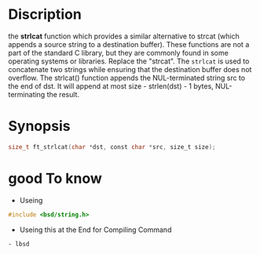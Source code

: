 # Discription
the **strlcat** function which provides a similar alternative to strcat (which appends a source string to a destination buffer). These functions are not a part of the standard C library, but they are commonly found in some operating systems or libraries. Replace the "strcat". The  `strlcat` is used to concatenate two strings while ensuring that the destination buffer does not overflow.
The strlcat() function appends the NUL-terminated string src to
the end of dst.  It will append at most size - strlen(dst) - 1
bytes, NUL-terminating the result.
# Synopsis
```c
size_t ft_strlcat(char *dst, const char *src, size_t size);
```



# good To know 
- Useing 
```c
#include <bsd/string.h>
```
- Useing this at the End for Compiling Command  
```
- lbsd
```